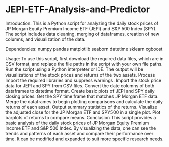 # JEPI-ETF-Analysis-and-Predictor


Introduction:
This is a Python script for analyzing the daily stock prices of JP Morgan Equity Premium Income ETF (JEPI) and S&P 500 Index (SPY). The script includes data cleaning, merging of dataframes, creation of new columns, and visualization of the data.

Dependencies:
numpy
pandas
matplotlib
seaborn
datetime
sklearn
xgboost

Usage:
To use this script, first download the required data files, which are in CSV format, and replace the file paths in the script with your own file paths.
Run the script using a Python interpreter or IDE.
The output will be visualizations of the stock prices and returns of the two assets.
Process
Import the required libraries and suppress warnings.
Import the stock price data for JEPI and SPY from CSV files.
Convert the date columns of both dataframes to datetime format.
Create basic plots of JEPI and SPY daily closing prices.
Get the SPY time frame that matches JP Morgan ETF data.
Merge the dataframes to begin plotting comparisons and calculate the daily returns of each asset.
Output summary statistics of the returns.
Visualize the adjusted close for the JP Morgan ETF and SPY500 in a single plot.
Plot barplots of returns to compare means.
Conclusion
This script provides a basic analysis of the daily stock prices of JP Morgan Equity Premium Income ETF and S&P 500 Index. By visualizing the data, one can see the trends and patterns of each asset and compare their performance over time. It can be modified and expanded to suit more specific research needs.